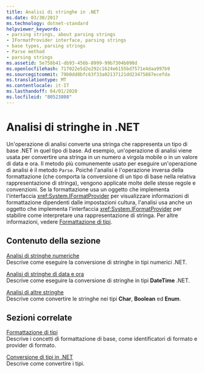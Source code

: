 ```yaml
---
title: Analisi di stringhe in .NET
ms.date: 03/30/2017
ms.technology: dotnet-standard
helpviewer_keywords:
- parsing strings, about parsing strings
- IFormatProvider interface, parsing strings
- base types, parsing strings
- Parse method
- parsing strings
ms.assetid: 5e758b41-db93-456b-8999-99b7304b090d
ms.openlocfilehash: 717022e5d2e292c1624e6155bd7571e4daa997b9
ms.sourcegitcommit: 79b0dd8bfc63f33a02137121dd23475887ecefda
ms.translationtype: MT
ms.contentlocale: it-IT
ms.lasthandoff: 04/01/2020
ms.locfileid: "80523808"
---
```

# <a name="parsing-strings-in-net"></a>Analisi di stringhe in .NET
Un'operazione di analisi converte una stringa che rappresenta un tipo di base .NET in quel tipo di base. Ad esempio, un'operazione di analisi viene usata per convertire una stringa in un numero a virgola mobile o in un valore di data e ora. Il metodo più comunemente usato per eseguire un'operazione di analisi è il metodo `Parse`. Poiché l'analisi è l'operazione inversa della formattazione (che comporta la conversione di un tipo di base nella relativa rappresentazione di stringa), vengono applicate molte delle stesse regole e convenzioni. Se la formattazione usa un oggetto che implementa l'interfaccia <xref:System.IFormatProvider> per visualizzare informazioni di formattazione dipendenti dalle impostazioni cultura, l'analisi usa anche un oggetto che implementa l'interfaccia <xref:System.IFormatProvider> per stabilire come interpretare una rappresentazione di stringa. Per altre informazioni, vedere [Formattazione di tipi](../../../docs/standard/base-types/formatting-types.md).  
  
## <a name="in-this-section"></a>Contenuto della sezione  
 [Analisi di stringhe numeriche](../../../docs/standard/base-types/parsing-numeric.md)  
 Descrive come eseguire la conversione di stringhe in tipi numerici .NET.  
  
 [Analisi di stringhe di data e ora](../../../docs/standard/base-types/parsing-datetime.md)  
 Descrive come eseguire la conversione di stringhe in tipi **DateTime** .NET.  
  
 [Analisi di altre stringhe](../../../docs/standard/base-types/parsing-other.md)  
 Descrive come convertire le stringhe nei tipi **Char**, **Boolean** ed **Enum**.  
  
## <a name="related-sections"></a>Sezioni correlate  
 [Formattazione di tipi](../../../docs/standard/base-types/formatting-types.md)  
 Descrive i concetti di formattazione di base, come identificatori di formato e provider di formato.  
  
 [Conversione di tipi in .NET](../../../docs/standard/base-types/type-conversion.md)  
 Descrive come convertire i tipi.
